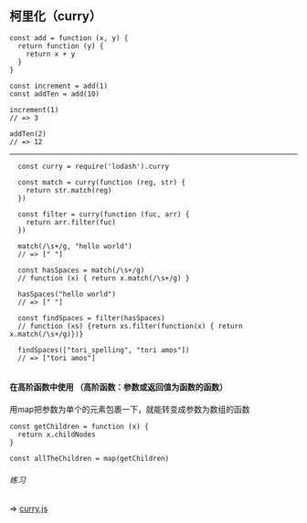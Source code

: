 ## 柯里化（curry）

```
const add = function (x, y) {
  return function (y) {
    return x + y
  }
}

const increment = add(1)
const addTen = add(10)

increment(1)
// => 3

addTen(2)
// => 12

```

***

```
  const curry = require('lodash').curry

  const match = curry(function (reg, str) {
    return str.match(reg)
  })

  const filter = curry(function (fuc, arr) {
    return arr.filter(fuc)
  })

```

```
  match(/\s+/g, "hello world")
  // => [" "]

  const hasSpaces = match(/\s+/g)
  // function (x) { return x.match(/\s+/g) }

  hasSpaces("hello world")
  // => [" "]

  const findSpaces = filter(hasSpaces)
  // function (xs) {return xs.filter(function(x) { return x.match(/\s+/g)})}

  findSpaces(["tori_spelling", "tori amos"])
  // => ["tori amos"]
  
```

#### 在高阶函数中使用 （高阶函数：参数或返回值为函数的函数）

  用map把参数为单个的元素包裹一下，就能转变成参数为数组的函数
  ```
  const getChildren = function (x) {
    return x.childNodes
  }

  const allTheChildren = map(getChildren)
  ```

###### 练习

  => [curry.js](js/curry.js)
